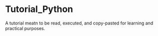 # Tutorial_Python
A tutorial meatn to be read, executed, and copy-pasted for learning and practical purposes.
